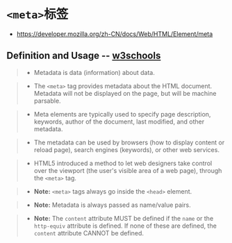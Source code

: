 # `<meta>`标签

- https://developer.mozilla.org/zh-CN/docs/Web/HTML/Element/meta

## Definition and Usage -- [w3schools](https://www.w3schools.com/tags/tag_meta.asp)

> - Metadata is data (information) about data.

> - The `<meta>` tag provides metadata about the HTML document. Metadata will not be displayed on the page, but will be machine parsable.

> - Meta elements are typically used to specify page description, keywords, author of the document, last modified, and other metadata.

> - The metadata can be used by browsers (how to display content or reload page), search engines (keywords), or other web services.

> - HTML5 introduced a method to let web designers take control over the viewport (the user's visible area of a web page), through the `<meta>` tag.

> - **Note:** `<meta>` tags always go inside the `<head>` element.

> - **Note:** Metadata is always passed as name/value pairs.

> - **Note:** The `content` attribute MUST be defined if the `name` or the `http-equiv` attribute is defined. If none of these are defined, the `content` attribute CANNOT be defined.

